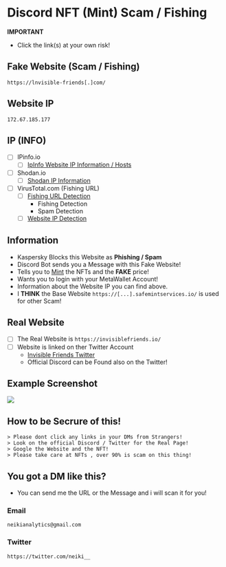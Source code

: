 # Discord NFT (Mint) Scam / Fishing

**IMPORTANT**
- Click the link(s) at your own risk!

## Fake Website (Scam / Fishing) 
```
https://lnvisible-friends[.]com/
```

## Website IP
```
172.67.185.177
```

## IP (INFO)
- [ ] IPinfo.io
    - [ ] [IpInfo Website IP Information / Hosts](https://ipinfo.io/172.67.185.177)

- [ ] Shodan.io
    - [ ] [Shodan IP Information](https://www.shodan.io/host/172.67.185.177)

- [ ] VirusTotal.com (Fishing URL)
    - [ ] [Fishing URL Detection](https://www.virustotal.com/gui/url/fd6a61b321f1aedf4423b264ae841e034d450f5c071802dc94d3fd5be5b899ac?nocache=1)
        - Fishing Detection
        - Spam Detection
    - [ ] [Website IP Detection](https://www.virustotal.com/gui/url/50d4857344fca61b46d95410eec0775e81b580997a32e08bf6b28e572d5aca40)
 
## Information
- Kaspersky Blocks this Website as **Phishing / Spam**
- Discord Bot sends you a Message with this Fake Website!
- Tells you to [Mint](https://101blockchains.com/nft-minting/) the NFTs and the **FAKE** price!
- Wants you to login with your MetaWallet Account!
- Information about the Website IP you can find above.
- I **THINK** the Base Website ```https://[...].safemintservices.io/``` is used for other Scam!

## Real Website

- [ ] The Real Website is ```https://invisiblefriends.io/``` 
- [ ] Website is linked on ther Twitter Account
    - [Invisible Friends Twitter](https://twitter.com/InvsbleFriends)
    - Official Discord can be Found also on the Twitter!

## Example Screenshot

![](![](https://github.com/NeikiDev/NeikiAnalytics/blob/main/screenshots/scrnsht-invisblefriends%233.png))


## How to be Secrure of this!

```
> Please dont click any links in your DMs from Strangers!
> Look on the official Discord / Twitter for the Real Page!
> Google the Website and the NFT!
> Please take care at NFTs , over 90% is scam on this thing!
```

## You got a DM like this?
- You can send me the URL or the Message and i will scan it for you!

### Email
```
neikianalytics@gmail.com
```

### Twitter
```
https://twitter.com/neiki__
```
